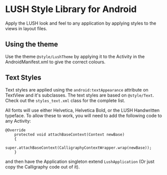 # LUSH Style Library for Android
Apply the LUSH look and feel to any application by applying styles to the views in layout files.

## Using the theme
Use the theme `@style/LushTheme` by applying it to the Activity in the AndroidManifest.xml to give the correct colours.

## Text Styles
Text styles are applied using the `android:textAppearance` attribute on TextView and it's subclasses.
The text styles are based on `@style/Text`. Check out the `styles_text.xml` class for the complete list.

All fonts will use either Helvetica, Helvetica Bold, or the LUSH Handwritten typeface. To allow these to work,
you will need to add the following code to any Activity:

```
@Override
	protected void attachBaseContext(Context newBase)
	{
        super.attachBaseContext(CalligraphyContextWrapper.wrap(newBase));
	}
```

and then have the Application singleton extend `LushApplication` (Or just copy the Calligraphy code out of it).